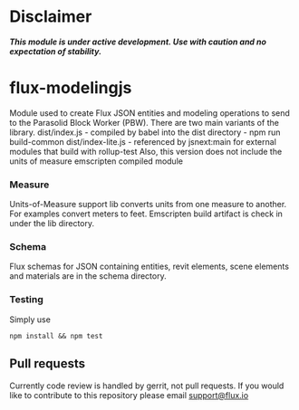 # Disclaimer
***This module is under active development. Use with caution and no expectation of stability.***

# flux-modelingjs
Module used to create Flux JSON entities and modeling operations to send to the
Parasolid Block Worker (PBW). There are two main variants of the library.
dist/index.js - compiled by babel into the dist directory - npm run build-common
dist/index-lite.js - referenced by jsnext:main for external modules that build with rollup-test
                Also, this version does not include the units of measure emscripten compiled module

### Measure
Units-of-Measure support lib converts units from one measure to another.
For examples convert meters to feet. Emscripten build artifact is check in
under the lib directory.

### Schema
Flux schemas for JSON containing entities, revit elements, scene elements and materials are in the schema directory.

### Testing
Simply use

    npm install && npm test

## Pull requests
Currently code review is handled by gerrit, not pull requests.
If you would like to contribute to this repository please email support@flux.io
